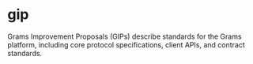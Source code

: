 # gip
Grams Improvement Proposals (GIPs) describe standards for the Grams platform, including core protocol specifications, client APIs, and contract standards.
